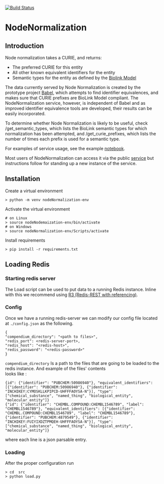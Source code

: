 [![Build Status](https://travis-ci.com/TranslatorIIPrototypes/NodeNormalization.svg?branch=master)](https://travis-ci.com/TranslatorIIPrototypes/NodeNormalization)

# NodeNormalization

## Introduction

Node normalization takes a CURIE, and returns:

* The preferred CURIE for this entity
* All other known equivalent identifiers for the entity
* Semantic types for the entity as defined by the [Biolink Model](https://biolink.github.io/biolink-model/)

The data currently served by Node Normalization is created by the prototype project [Babel](https://github.com/TranslatorIIPrototypes/Babel), which attempts to find identifier equivalences, and makes sure that CURIE prefixes are BioLink Model compliant.  The NodeNormalization service, however, is independent of Babel and as improved identifier equivalence tools are developed, their results can be easily incorporated.

To determine whether Node Normalization is likely to be useful, check /get_semantic_types, which lists the BioLink semantic types for which normalization has been attempted, and /get_curie_prefixes, which lists the number of times each prefix is used for a semantic type.

For examples of service usage, see the example [notebook](documentation/NodeNormalization.ipynb).

Most users of NodeNormalization can access it via the public [service](https://nodenormalization-sri.renci.org/apidocs) but instructions follow for standing up a new instance of the service.

## Installation

Create a virtual environment

    > python -m venv nodeNormalization-env

Activate the virtual environment

    # on Linux
    > source nodeNodemaization-env/bin/activate
    # on Windows
    > source nodeNormalization-env/Scripts/activate 

Install requirements 

    > pip install -r requirements.txt

## Loading Redis


### Starting redis server 
The Load script can be used to put data to a running Redis instance. Inline with this we recommend using 
[R3 (Redis-REST with referencing)](https://github.com/TranslatorIIPrototypes/r3). 
### Config
Once we have a running
redis-server we can modify our config file located at `./config.json` as the following.

    {
    "compendium_directory": "<path to files>",
    "redis_port": <redis-server-port>,
    "redis_host": "<redis-host>",
    "redis_password": "<redis-password>"
    }   

`compendium_directory` Is a path to the files that are going to be loaded to the  redis instance. And example of the files' contents  
looks like :

    {id": {"identifier": "PUBCHEM:50986940"}, "equivalent_identifiers": [{"identifier": "PUBCHEM:50986940"}, {"identifier": "INCHIKEY:CYMOSKLLKPIPCD-UHFFFAOYSA-N"}], "type": ["chemical_substance", "named_thing", "biological_entity", "molecular_entity"]}
    {"id": {"identifier": "CHEMBL.COMPOUND:CHEMBL1546789", "label": "CHEMBL1546789"}, "equivalent_identifiers": [{"identifier": "CHEMBL.COMPOUND:CHEMBL1546789", "label": "CHEMBL1546789"}, {"identifier": "PUBCHEM:4879549"}, {"identifier": "INCHIKEY:FUIYIXDZTPMQEH-UHFFFAOYSA-N"}], "type": ["chemical_substance", "named_thing", "biological_entity", "molecular_entity"]}

where each line is a json parsable entry. 

### Loading

After the proper configuration run
 
    > cd  src
    > python load.py
    

